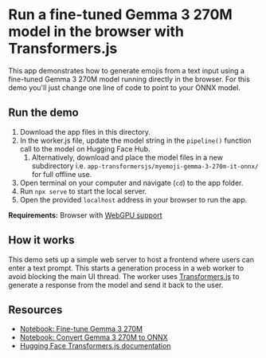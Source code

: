 # Run a fine-tuned Gemma 3 270M model in the browser with Transformers.js

This app demonstrates how to generate emojis from a text input using a fine-tuned Gemma 3 270M model running directly in the browser. For this demo you'll just change one line of code to point to your ONNX model.

## Run the demo
1. Download the app files in this directory.
2. In the worker.js file, update the model string in the `pipeline()` function call to the model on Hugging Face Hub.
    1. Alternatively, download and place the model files in a new subdirectory i.e. `app-transformersjs/myemoji-gemma-3-270m-it-onnx/` for full offline use.
3. Open terminal on your computer and navigate (`cd`) to the app folder.
4. Run `npx serve` to start the local server.
5. Open the provided `localhost` address in your browser to run the app.

**Requirements:** Browser with [WebGPU support](https://caniuse.com/webgpu)

## How it works
This demo sets up a simple web server to host a frontend where users can enter a text prompt. This starts a generation process in a web worker to avoid blocking the main UI thread. The worker uses [Transformers.js](https://huggingface.co/docs/transformers.js/index) to generate a response from the model and send it back to the user.
 
## Resources
* [Notebook: Fine-tune Gemma 3 270M](https://github.com/google-gemini/gemma-cookbook/blob/main/Demos/Emoji-Gemma-on-Web/resources/Fine_tune_Gemma_3_270M_for_emoji_generation.ipynb)
* [Notebook: Convert Gemma 3 270M to ONNX](https://github.com/google-gemini/gemma-cookbook/blob/main/Demos/Emoji-Gemma-on-Web/resources/Convert_Gemma_3_270M_to_ONNX.ipynb)
* [Hugging Face Transformers.js documentation](https://huggingface.co/docs/transformers.js/index)
